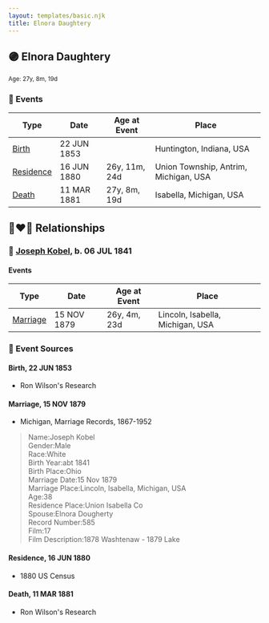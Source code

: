 ```yaml
---
layout: templates/basic.njk
title: Elnora Daughtery
---
```

## 🟣 Elnora Daughtery
<small>Age: 27y, 8m, 19d</small>

### 📆 Events

Type | Date | Age at Event | Place
------ | ------ | ------ | ------
[Birth](#event-event-3) | 22 JUN 1853 |  | Huntington, Indiana, USA
[Residence](#event-event-0) | 16 JUN 1880 | 26y, 11m, 24d | Union Township, Antrim, Michigan, USA
[Death](#event-event-5) | 11 MAR 1881 | 27y, 8m, 19d | Isabella, Michigan, USA

## 👩‍❤️‍👨 Relationships

### 🔵 [Joseph Kobel](/people/4/44694656), b. 06 JUL 1841

#### Events

Type | Date | Age at Event | Place
------ | ------ | ------ | ------
[Marriage](#event-family-0-event-0) | 15 NOV 1879 | 26y, 4m, 23d | Lincoln, Isabella, Michigan, USA
### 📰 Event Sources

#### <a id="event-event-3"></a> Birth, 22 JUN 1853
* Ron Wilson's Research

#### <a id="event-family-0-event-0"></a> Marriage, 15 NOV 1879
* Michigan, Marriage Records, 1867-1952
>   
  > Name:Joseph Kobel  
  > Gender:Male  
  > Race:White  
  > Birth Year:abt 1841  
  > Birth Place:Ohio  
  > Marriage Date:15 Nov 1879  
  > Marriage Place:Lincoln, Isabella, Michigan, USA  
  > Age:38  
  > Residence Place:Union Isabella Co  
  > Spouse:Elnora Dougherty  
  > Record Number:585  
  > Film:17  
  > Film Description:1878 Washtenaw - 1879 Lake

#### <a id="event-event-0"></a> Residence, 16 JUN 1880
* 1880 US Census
#### <a id="event-event-5"></a> Death, 11 MAR 1881
* Ron Wilson's Research

